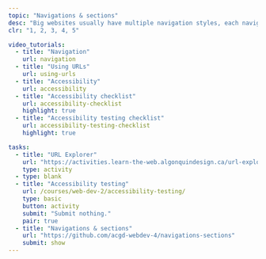 ```yaml
---
topic: "Navigations & sections"
desc: "Big websites usually have multiple navigation styles, each navigation is a unique design. And different sections that act as secondary navigation driving people to specific locations."
clr: "1, 2, 3, 4, 5"

video_tutorials:
  - title: "Navigation"
    url: navigation
  - title: "Using URLs"
    url: using-urls
  - title: "Accessibility"
    url: accessibility
  - title: "Accessibility checklist"
    url: accessibility-checklist
    highlight: true
  - title: "Accessibility testing checklist"
    url: accessibility-testing-checklist
    highlight: true

tasks:
  - title: "URL Explorer"
    url: "https://activities.learn-the-web.algonquindesign.ca/url-explorer/"
    type: activity
  - type: blank
  - title: "Accessibility testing"
    url: /courses/web-dev-2/accessibility-testing/
    type: basic
    button: activity
    submit: "Submit nothing."
    pair: true
  - title: "Navigations & sections"
    url: "https://github.com/acgd-webdev-4/navigations-sections"
    submit: show
---
```

